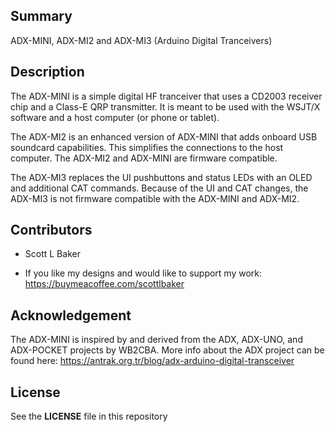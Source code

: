 
## Summary

ADX-MINI, ADX-MI2 and ADX-MI3 (Arduino Digital Tranceivers)


## Description


The ADX-MINI is a simple digital HF tranceiver that uses a CD2003 receiver chip
and a Class-E QRP transmitter. It is meant to be used with the WSJT/X software
and a host computer (or phone or tablet).

The ADX-MI2 is an enhanced version of ADX-MINI that adds onboard USB soundcard capabilities. This simplifies the connections to the host computer. The ADX-MI2 and ADX-MINI are firmware compatible.

The ADX-MI3 replaces the UI pushbuttons and status LEDs with an OLED and additional CAT commands. Because of the UI and CAT changes, the ADX-MI3 is not firmware compatible with the ADX-MINI and ADX-MI2.


## Contributors

* Scott L Baker

* If you like my designs and would like to support my work: https://buymeacoffee.com/scottlbaker


## Acknowledgement

The ADX-MINI is inspired by and derived from the ADX, ADX-UNO, and ADX-POCKET
projects by WB2CBA. More info about the ADX project can be found here:
https://antrak.org.tr/blog/adx-arduino-digital-transceiver


## License

See the **LICENSE** file in this repository


